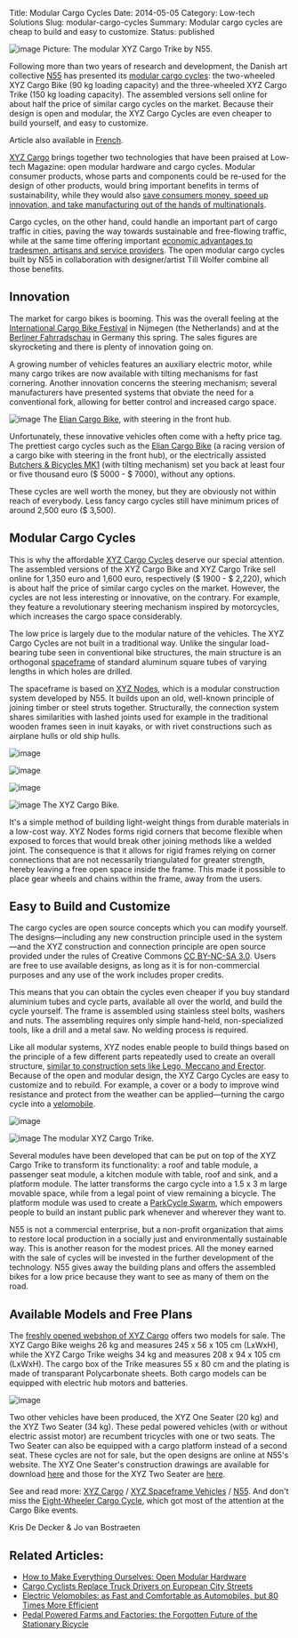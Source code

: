 Title: Modular Cargo Cycles
Date: 2014-05-05
Category: Low-tech Solutions
Slug: modular-cargo-cycles
Summary: Modular cargo cycles are cheap to build and easy to customize.
Status: published

![image](/images/XYZ-cargo-Trike.png)
Picture: The modular XYZ Cargo Trike by N55.

Following more than two years of research and development, the Danish
art collective [N55](http://www.n55.dk/) has presented its [modular
cargo cycles](http://www.xyzcargo.com/): the two-wheeled XYZ Cargo Bike
(90 kg loading capacity) and the three-wheeled XYZ Cargo Trike (150 kg
loading capacity). The assembled versions sell online for about half the
price of similar cargo cycles on the market. Because their design is
open and modular, the XYZ Cargo Cycles are even cheaper to build
yourself, and easy to customize.

Article also available in
[French](http://www.lowtechmagazine.com/des-cycles-utilitaires-modulaires.html).

[XYZ Cargo](http://www.xyzcargo.com/) brings together two technologies
that have been praised at Low-tech Magazine: open modular hardware and
cargo cycles. Modular consumer products, whose parts and components
could be re-used for the design of other products, would bring important
benefits in terms of sustainability, while they would also [save
consumers money, speed up innovation, and take manufacturing out of the
hands of
multinationals](http://http//lowtechmagazine.com/2012/12/how-to-make-everything-ourselves-open-modular-hardware.html).

Cargo cycles, on the other hand, could handle an important part of cargo
traffic in cities, paving the way towards sustainable and free-flowing
traffic, while at the same time offering important [economic advantages
to tradesmen, artisans and service
providers]({filename}/posts/jobs-of-the-future-cargo-cyclist.md).
The open modular cargo cycles built by N55 in collaboration with
designer/artist Till Wolfer combine all those benefits.

## Innovation

The market for cargo bikes is booming. This was the overall feeling at
the [International Cargo Bike
Festival](http://www.cargobikefestival.com/) in Nijmegen (the
Netherlands) and at the [Berliner
Fahrradschau](http://www.berlinerfahrradschau.de/) in Germany this
spring. The sales figures are skyrocketing and there is plenty of
innovation going on.

A growing number of vehicles features an auxiliary electric motor, while
many cargo trikes are now available with tilting mechanisms for fast
cornering. Another innovation concerns the steering mechanism; several
manufacturers have presented systems that obviate the need for a
conventional fork, allowing for better control and increased cargo
space.

![image](/images/elian-cargo-bike.png)
The [Elian Cargo
Bike](http://www.eliancycles.com/builds/elians-cargo-bike), with
steering in the front hub.

Unfortunately, these innovative vehicles often come with a hefty price
tag. The prettiest cargo cycles such as the [Elian Cargo
Bike](http://www.eliancycles.com/builds/elians-cargo-bike) (a racing
version of a cargo bike with steering in the front hub), or the
electrically assisted [Butchers & Bicycles
MK1](http://www.butchersandbicycles.com/) (with tilting mechanism) set
you back at least four or five thousand euro (\$ 5000 - \$ 7000),
without any options.

These cycles are well worth the money, but they are obviously not within
reach of everybody. Less fancy cargo cycles still have minimum prices of
around 2,500 euro (\$ 3,500).

## Modular Cargo Cycles

This is why the affordable [XYZ Cargo Cycles](http://www.xyzcargo.com/)
deserve our special attention. The assembled versions of the XYZ Cargo
Bike and XYZ Cargo Trike sell online for 1,350 euro and 1,600 euro,
respectively (\$ 1900 - \$ 2,220), which is about half the price of
similar cargo cycles on the market. However, the cycles are not less
interesting or innovative, on the contrary. For example, they feature a
revolutionary steering mechanism inspired by motorcycles, which
increases the cargo space considerably.

The low price is largely due to the modular nature of the vehicles. The
XYZ Cargo Cycles are not built in a traditional way. Unlike the singular
load-bearing tube seen in conventional bike structures, the main
structure is an orthogonal
[spaceframe](http://en.wikipedia.org/wiki/Space_frame) of standard
aluminum square tubes of varying lengths in which holes are drilled.

The spaceframe is based on [XYZ
Nodes](http://www.n55.dk/MANUALS/XYZNODES/xyznodes.html), which is a
modular construction system developed by N55. It builds upon an old,
well-known principle of joining timber or steel struts together.
Structurally, the connection system shares similarities with lashed
joints used for example in the traditional wooden frames seen in inuit
kayaks, or with rivet constructions such as airplane hulls or old ship
hulls.

![image](/images/XYZ-cargo-bike-1.jpg)

![image](/images/XYZ-cargo-bike-2.jpg)

![image](/images/)

![image](/images/XYZ-cargo-bike-3.jpg)
The XYZ Cargo Bike.

It's a simple method of building light-weight things from durable
materials in a low-cost way. XYZ Nodes forms rigid corners that become
flexible when exposed to forces that would break other joining methods
like a welded joint. The consequence is that it allows for rigid frames
relying on corner connections that are not necessarily triangulated for
greater strength, hereby leaving a free open space inside the frame.
This made it possible to place gear wheels and chains within the frame,
away from the users.

## Easy to Build and Customize

The cargo cycles are open source concepts which you can modify yourself.
The designs&mdash;including any new construction principle used in the
system&mdash;and the XYZ construction and connection principle are open
source provided under the rules of Creative Commons [CC BY-NC-SA
3.0](http://creativecommons.org/licenses/by-nc-sa/3.0/). Users are free
to use available designs, as long as it is for non-commercial purposes
and any use of the work includes proper credits.

This means that you can obtain the cycles even cheaper if you buy
standard aluminium tubes and cycle parts, available all over the world,
and build the cycle yourself. The frame is assembled using stainless
steel bolts, washers and nuts. The assembling requires only simple
hand-held, non-specialized tools, like a drill and a metal saw. No
welding process is required.

Like all modular systems, XYZ nodes enable people to build things based
on the principle of a few different parts repeatedly used to create an
overall structure, [similar to construction sets like Lego, Meccano and
Erector]({filename}/posts/how-to-make-everything-ourselves-open-modular-hardware.md).
Because of the open and modular design, the XYZ Cargo Cycles are easy to
customize and to rebuild. For example, a cover or a body to improve wind
resistance and protect from the weather can be applied&mdash;turning the
cargo cycle into a
[velomobile](http://www.lowtechmagazine.com/velomobiles).

![image](/images/cargo-trike.jpg)

![image](/images/modular-cargo-trike.png)
The modular XYZ Cargo Trike.

Several modules have been developed that can be put on top of the XYZ
Cargo Trike to transform its functionality: a roof and table module, a
passenger seat module, a kitchen module with table, roof and sink, and a
platform module. The latter transforms the cargo cycle into a 1.5 x 3 m
large movable space, while from a legal point of view remaining a
bicycle. The platform module was used to create a [ParkCycle
Swarm](http://n55.dk/MANUALS/PARKCYCLESWARM/PARKCYCLESWARM.html), which
empowers people to build an instant public park whenever and wherever
they want to.

N55 is not a commercial enterprise, but a non-profit organization that
aims to restore local production in a socially just and environmentally
sustainable way. This is another reason for the modest prices. All the
money earned with the sale of cycles will be invested in the further
development of the technology. N55 gives away the building plans and
offers the assembled bikes for a low price because they want to see as
many of them on the road.

## Available Models and Free Plans

The [freshly opened webshop of XYZ Cargo](http://www.xyzcargo.com/)
offers two models for sale. The XYZ Cargo Bike weighs 26 kg and measures
245 x 56 x 105 cm (LxWxH), while the XYZ Cargo Trike weighs 34 kg and
measures 208 x 94 x 105 cm (LxWxH). The cargo box of the Trike measures
55 x 80 cm and the plating is made of transparant Polycarbonate sheets.
Both cargo models can be equipped with electric hub motors and
batteries.

![image](/images/modular.jpg)

Two other vehicles have been produced, the XYZ One Seater (20 kg) and
the XYZ Two Seater (34 kg). These pedal powered vehicles (with or
without electric assist motor) are recumbent tricycles with one or two
seats. The Two Seater can also be equipped with a cargo platform instead
of a second seat. These cycles are not for sale, but the open designs
are online at N55's website. The XYZ One Seater's construction drawings
are available for download
[here](http://www.n55.dk/MANUALS/SPACEFRAMEVEHICLES/DIY.pdf) and those
for the XYZ Two Seater are
[here](http://www.n55.dk/MANUALS/SPACEFRAMEVEHICLES/DIY.pdf).

See and read more: [XYZ Cargo](http://www.xyzcargo.com/) / [XYZ
Spaceframe
Vehicles](http://www.n55.dk/MANUALS/SPACEFRAMEVEHICLES/spaceframevehicles.html)
/ [N55](http://www.n55.dk/). And don't miss the [Eight-Wheeler Cargo
Cycle](http://notechmagazine.com/2014/04/eight-wheeler-cargo-cycle.html),
which got most of the attention at the Cargo Bike events.

Kris De Decker & Jo van Bostraeten

## Related Articles:

-   [How to Make Everything Ourselves: Open Modular
    Hardware]({filename}/posts/how-to-make-everything-ourselves-open-modular-hardware.md)
-   [Cargo Cyclists Replace Truck Drivers on European City
    Streets]({filename}/posts/jobs-of-the-future-cargo-cyclist.md)
-   [Electric Velomobiles: as Fast and Comfortable as Automobiles, but
    80 Times More
    Efficient]({filename}/posts/electric-velomobiles.md)
-   [Pedal Powered Farms and Factories: the Forgotten Future of the
    Stationary
    Bicycle]({filename}/posts/pedal-powered-farms-and-factories.md)
